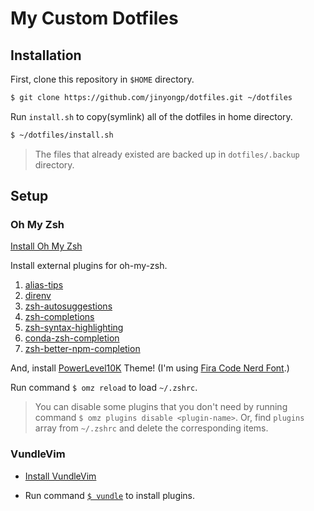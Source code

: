 # My Custom Dotfiles

## Installation

First, clone this repository in `$HOME` directory.

```sh
$ git clone https://github.com/jinyongp/dotfiles.git ~/dotfiles
```

Run `install.sh` to copy(symlink) all of the dotfiles in home directory.

```sh
$ ~/dotfiles/install.sh
```

>The files that already existed are backed up in `dotfiles/.backup` directory.

## Setup

### Oh My Zsh

[Install Oh My Zsh](https://ohmyz.sh/#install)

Install external plugins for oh-my-zsh.

   1. [alias-tips](https://github.com/djui/alias-tips#oh-my-zsh)
   2. [direnv](https://github.com/direnv/direnv/blob/master/docs/installation.md#installation)
   3. [zsh-autosuggestions](https://github.com/zsh-users/zsh-autosuggestions/blob/master/INSTALL.md#oh-my-zsh)
   4. [zsh-completions](https://github.com/zsh-users/zsh-completions#oh-my-zsh)
   5. [zsh-syntax-highlighting](https://github.com/zsh-users/zsh-syntax-highlighting/blob/master/INSTALL.md#oh-my-zsh)
   6. [conda-zsh-completion](https://github.com/esc/conda-zsh-completion/blob/382d840f7ad053b3b2ccf0b1f52b26bdabaf66b3/_conda#L24)
   7. [zsh-better-npm-completion](https://github.com/lukechilds/zsh-better-npm-completion#as-an-oh-my-zsh-custom-plugin)

And, install [PowerLevel10K](https://github.com/romkatv/powerlevel10k#oh-my-zsh) Theme! (I'm using [Fira Code Nerd Font](https://github.com/ryanoasis/nerd-fonts#option-4-homebrew-fonts).)


Run command `$ omz reload` to load `~/.zshrc`.

>You can disable some plugins that you don't need by running command `$ omz plugins disable <plugin-name>`.
>Or, find `plugins` array from `~/.zshrc` and delete the corresponding items.

### VundleVim

- [Install VundleVim](https://github.com/VundleVim/Vundle.vim#quick-start)

- Run command [`$ vundle`](https://github.com/ohmyzsh/ohmyzsh/tree/master/plugins/vundle) to install plugins.
